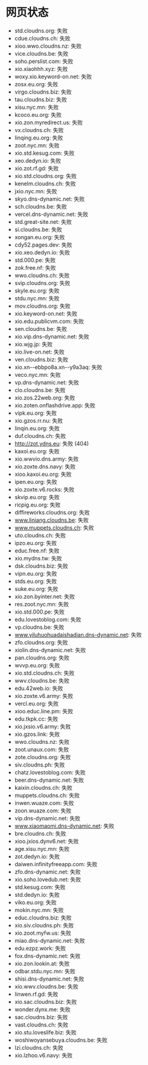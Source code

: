# 网页状态
- std.cloudns.org: 失败
- cdue.cloudns.ch: 失败
- xioo.wwo.cloudns.nz: 失败
- vice.cloudns.be: 失败
- soho.perslist.com: 失败
- xio.xiaohhh.xyz: 失败
- woxy.xio.keyword-on.net: 失败
- zosx.eu.org: 失败
- virgo.cloudns.biz: 失败
- tau.cloudns.biz: 失败
- xisu.nyc.mn: 失败
- kcoco.eu.org: 失败
- xio.zon.myredirect.us: 失败
- vx.cloudns.ch: 失败
- linqing.eu.org: 失败
- zoot.nyc.mn: 失败
- xio.std.kesug.com: 失败
- xeo.dedyn.io: 失败
- xio.zot.rf.gd: 失败
- xio.std.cloudns.org: 失败
- kenelm.cloudns.ch: 失败
- jxio.nyc.mn: 失败
- skyo.dns-dynamic.net: 失败
- sch.cloudns.be: 失败
- vercel.dns-dynamic.net: 失败
- std.great-site.net: 失败
- si.cloudns.be: 失败
- xongan.eu.org: 失败
- cdy52.pages.dev: 失败
- xio.xeo.dedyn.io: 失败
- std.000.pe: 失败
- zok.free.nf: 失败
- wwo.cloudns.ch: 失败
- svip.cloudns.org: 失败
- skyle.eu.org: 失败
- stdu.nyc.mn: 失败
- mov.cloudns.org: 失败
- xio.keyword-on.net: 失败
- xio.edu.publicvm.com: 失败
- sen.cloudns.be: 失败
- xio.vip.dns-dynamic.net: 失败
- xio.wjg.jp: 失败
- xio.live-on.net: 失败
- ven.cloudns.biz: 失败
- xio.xn--ebbpo8a.xn--y9a3aq: 失败
- veco.nyc.mn: 失败
- vp.dns-dynamic.net: 失败
- clo.cloudns.be: 失败
- xio.zos.22web.org: 失败
- xio.zoten.onflashdrive.app: 失败
- vipk.eu.org: 失败
- xio.gzos.rr.nu: 失败
- linqin.eu.org: 失败
- duf.cloudns.ch: 失败
- http://zot.ydns.eu: 失败 (404)
- kaxoi.eu.org: 失败
- xio.wwvio.dns.army: 失败
- xio.zoxte.dns.navy: 失败
- xioo.kaxoi.eu.org: 失败
- ipen.eu.org: 失败
- xio.zoxte.v6.rocks: 失败
- skvip.eu.org: 失败
- ricpig.eu.org: 失败
- diffireworks.cloudns.org: 失败
- www.liniang.cloudns.be: 失败
- www.muppets.cloudns.ch: 失败
- uto.cloudns.ch: 失败
- ipzo.eu.org: 失败
- educ.free.nf: 失败
- xio.mydns.tw: 失败
- dsk.cloudns.biz: 失败
- vipn.eu.org: 失败
- stds.eu.org: 失败
- suke.eu.org: 失败
- xio.zon.byinter.net: 失败
- res.zoot.nyc.mn: 失败
- xio.std.000.pe: 失败
- edu.lovestoblog.com: 失败
- vp.cloudns.be: 失败
- www.yiluhuohuadaishadian.dns-dynamic.net: 失败
- zfo.cloudns.org: 失败
- xiolin.dns-dynamic.net: 失败
- pan.cloudns.org: 失败
- wvvp.eu.org: 失败
- xio.std.cloudns.ch: 失败
- wwv.cloudns.be: 失败
- edu.42web.io: 失败
- xio.zoxte.v6.army: 失败
- vercl.eu.org: 失败
- xioo.educ.line.pm: 失败
- edu.tkpk.cc: 失败
- xio.jxsio.v6.army: 失败
- xio.gzos.link: 失败
- wwo.cloudns.nz: 失败
- zoot.unaux.com: 失败
- zote.cloudns.org: 失败
- siv.cloudns.ph: 失败
- chatz.lovestoblog.com: 失败
- beer.dns-dynamic.net: 失败
- kaixin.cloudns.ch: 失败
- muppets.cloudns.ch: 失败
- inwen.wuaze.com: 失败
- zoon.wuaze.com: 失败
- vip.dns-dynamic.net: 失败
- www.xiaomaomi.dns-dynamic.net: 失败
- bre.cloudns.ch: 失败
- xioo.jxios.dynv6.net: 失败
- age.xisu.nyc.mn: 失败
- zot.dedyn.io: 失败
- daiwen.infinityfreeapp.com: 失败
- zfo.dns-dynamic.net: 失败
- xio.soho.lovedub.net: 失败
- std.kesug.com: 失败
- std.dedyn.io: 失败
- viko.eu.org: 失败
- mokin.nyc.mn: 失败
- educ.cloudns.biz: 失败
- xio.siv.cloudns.ph: 失败
- xio.zoot.myfw.us: 失败
- miao.dns-dynamic.net: 失败
- edu.ezpz.work: 失败
- fox.dns-dynamic.net: 失败
- xio.zon.lookin.at: 失败
- odbar.stdu.nyc.mn: 失败
- shisi.dns-dynamic.net: 失败
- xio.wwv.cloudns.be: 失败
- linwen.rf.gd: 失败
- xio.sac.cloudns.biz: 失败
- wonder.dynx.me: 失败
- sac.cloudns.biz: 失败
- vast.cloudns.ch: 失败
- xio.stu.loveslife.biz: 失败
- woshiwoyansebuya.cloudns.be: 失败
- lzi.cloudns.ch: 失败
- xio.lzhoo.v6.navy: 失败

